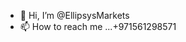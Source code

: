 - 👋 Hi, I’m @EllipsysMarkets
- 📫 How to reach me ...+971561298571

<!---
EllipsysMarkets/EllipsysMarkets is a ✨ special ✨ repository because its `README.md` (this file) appears on your GitHub profile.
You can click the Preview link to take a look at your changes.
--->

